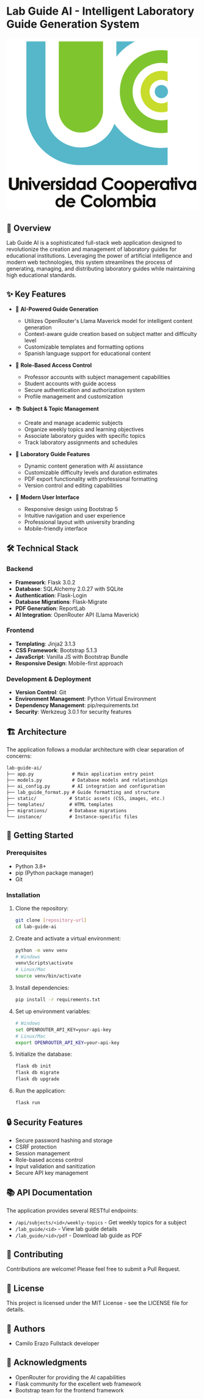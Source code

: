 # Lab Guide AI - Intelligent Laboratory Guide Generation System

![Lab Guide AI](static/images/logou.png)

## 🚀 Overview

Lab Guide AI is a sophisticated full-stack web application designed to revolutionize the creation and management of laboratory guides for educational institutions. Leveraging the power of artificial intelligence and modern web technologies, this system streamlines the process of generating, managing, and distributing laboratory guides while maintaining high educational standards.

## ✨ Key Features

- 🤖 **AI-Powered Guide Generation**
  - Utilizes OpenRouter's Llama Maverick model for intelligent content generation
  - Context-aware guide creation based on subject matter and difficulty level
  - Customizable templates and formatting options
  - Spanish language support for educational content

- 👥 **Role-Based Access Control**
  - Professor accounts with subject management capabilities
  - Student accounts with guide access
  - Secure authentication and authorization system
  - Profile management and customization

- 📚 **Subject & Topic Management**
  - Create and manage academic subjects
  - Organize weekly topics and learning objectives
  - Associate laboratory guides with specific topics
  - Track laboratory assignments and schedules

- 📝 **Laboratory Guide Features**
  - Dynamic content generation with AI assistance
  - Customizable difficulty levels and duration estimates
  - PDF export functionality with professional formatting
  - Version control and editing capabilities

- 🎨 **Modern User Interface**
  - Responsive design using Bootstrap 5
  - Intuitive navigation and user experience
  - Professional layout with university branding
  - Mobile-friendly interface

## 🛠️ Technical Stack

### Backend
- **Framework**: Flask 3.0.2
- **Database**: SQLAlchemy 2.0.27 with SQLite
- **Authentication**: Flask-Login
- **Database Migrations**: Flask-Migrate
- **PDF Generation**: ReportLab
- **AI Integration**: OpenRouter API (Llama Maverick)

### Frontend
- **Templating**: Jinja2 3.1.3
- **CSS Framework**: Bootstrap 5.1.3
- **JavaScript**: Vanilla JS with Bootstrap Bundle
- **Responsive Design**: Mobile-first approach

### Development & Deployment
- **Version Control**: Git
- **Environment Management**: Python Virtual Environment
- **Dependency Management**: pip/requirements.txt
- **Security**: Werkzeug 3.0.1 for security features

## 🏗️ Architecture

The application follows a modular architecture with clear separation of concerns:

```
lab-guide-ai/
├── app.py              # Main application entry point
├── models.py           # Database models and relationships
├── ai_config.py        # AI integration and configuration
├── lab_guide_format.py # Guide formatting and structure
├── static/            # Static assets (CSS, images, etc.)
├── templates/         # HTML templates
├── migrations/        # Database migrations
└── instance/          # Instance-specific files
```

## 🚀 Getting Started

### Prerequisites
- Python 3.8+
- pip (Python package manager)
- Git

### Installation

1. Clone the repository:
   ```bash
   git clone [repository-url]
   cd lab-guide-ai
   ```

2. Create and activate a virtual environment:
   ```bash
   python -m venv venv
   # Windows
   venv\Scripts\activate
   # Linux/Mac
   source venv/bin/activate
   ```

3. Install dependencies:
   ```bash
   pip install -r requirements.txt
   ```

4. Set up environment variables:
   ```bash
   # Windows
   set OPENROUTER_API_KEY=your-api-key
   # Linux/Mac
   export OPENROUTER_API_KEY=your-api-key
   ```

5. Initialize the database:
   ```bash
   flask db init
   flask db migrate
   flask db upgrade
   ```

6. Run the application:
   ```bash
   flask run
   ```

## 🔒 Security Features

- Secure password hashing and storage
- CSRF protection
- Session management
- Role-based access control
- Input validation and sanitization
- Secure API key management

## 📚 API Documentation

The application provides several RESTful endpoints:

- `/api/subjects/<id>/weekly-topics` - Get weekly topics for a subject
- `/lab_guide/<id>` - View lab guide details
- `/lab_guide/<id>/pdf` - Download lab guide as PDF

## 🤝 Contributing

Contributions are welcome! Please feel free to submit a Pull Request.

## 📄 License

This project is licensed under the MIT License - see the LICENSE file for details.

## 👥 Authors

- Camilo Erazo Fullstack developer

## 🙏 Acknowledgments

- OpenRouter for providing the AI capabilities
- Flask community for the excellent web framework
- Bootstrap team for the frontend framework 

